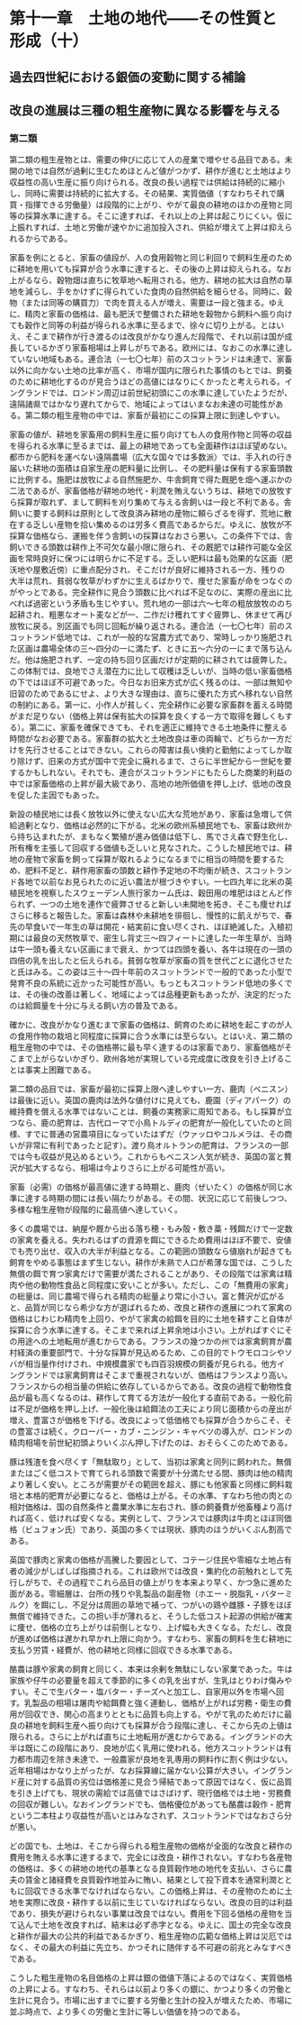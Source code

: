 # 第十一章　土地の地代<span class="emdash-pair">——</span>その性質と形成（十）

## 過去四世紀における銀価の変動に関する補論

## 改良の進展は三種の粗生産物に異なる影響を与える

### 第二類

第二類の粗生産物とは、需要の伸びに応じて人の産業で増やせる品目である。未開の地では自然が過剰に生むためほとんど値がつかず、耕作が進むと土地はより収益性の高い生産に振り向けられる。改良の長い過程では供給は持続的に縮小し、同時に需要は持続的に拡大する。その結果、実質価値（すなわちそれで購買・指揮できる労働量）は段階的に上がり、やがて最良の耕地のほかの産物と同等の採算水準に達する。そこに達すれば、それ以上の上昇は起こりにくい。仮に上振れすれば、土地と労働が速やかに追加投入され、供給が増えて上昇は抑えられるからである。

家畜を例にとると、家畜の値段が、人の食用穀物と同じ利回りで飼料生産のために耕地を用いても採算が合う水準に達すると、その後の上昇は抑えられる。なお上がるなら、穀物畑は直ちに牧草地へ転用される。他方、耕地の拡大は自然の草地を減らし、手をかけずに得られていた食肉の自然供給を細らせる。同時に、穀物（または同等の購買力）で肉を買える人が増え、需要は一段と強まる。ゆえに、精肉と家畜の価格は、最も肥沃で整備された耕地を穀物から飼料へ振り向けても穀作と同等の利益が得られる水準に至るまで、徐々に切り上がる。とはいえ、そこまで耕作が行き渡るのは改良がかなり進んだ段階で、それ以前は国が成長しているかぎり家畜相場は上昇しがちである。欧州には、なおこの水準に達していない地域もある。連合法（一七〇七年）前のスコットランドは未達で、家畜以外に向かない土地の比率が高く、市場が国内に限られた事情のもとでは、飼養のために耕地化するのが見合うほどの高値にはなりにくかったと考えられる。イングランドでは、ロンドン周辺は前世紀初頭にこの水準に達していたようだが、遠隔諸県ではかなり遅れてからで、地域によってはいまなお未達の可能性がある。第二類の粗生産物の中では、家畜が最初にこの採算上限に到達しやすい。

家畜の値が、耕地を家畜用の飼料生産に振り向けても人の食用作物と同等の収益を得られる水準に至るまでは、最上の耕地であっても全面耕作はほぼ望めない。都市から肥料を運べない遠隔農場（広大な国々では多数派）では、手入れの行き届いた耕地の面積は自家生産の肥料量に比例し、その肥料量は保有する家畜頭数に比例する。施肥は放牧による自然施肥か、牛舎飼育で得た厩肥を畑へ運ぶかの二法であるが、家畜価格が耕地の地代・利潤を賄えないうちは、耕地での放牧すら採算が取れず、まして飼料を刈り集めて与える舎飼いは一段と不利である。舎飼いに要する飼料は原則として改良済み耕地の産物に頼らざるを得ず、荒地に散在する乏しい産物を拾い集めるのは労多く費高であるからだ。ゆえに、放牧が不採算な価格なら、運搬を伴う舎飼いの採算はなおさら悪い。この条件下では、舎飼いできる頭数は耕作上不可欠な最小限に限られ、その厩肥では耕作可能な全区画を常時良好に保つには明らかに不足する。乏しい肥料は最も効果的な区画（肥沃地や屋敷近傍）に重点配分され、そこだけが良好に維持される一方、残りの大半は荒れ、貧弱な牧草がわずかに生えるばかりで、痩せた家畜が命をつなぐのがやっとである。完全耕作に見合う頭数に比べれば不足なのに、実際の産出に比べれば過密という矛盾も生じやすい。荒れ地の一部は六〜七年の粗放放牧ののち起耕され、粗悪なオート麦などが一、二作だけ穫れてすぐ疲弊し、休ませて再び放牧に戻る。別区画でも同じ回転が繰り返される。連合法（一七〇七年）前のスコットランド低地では、これが一般的な営農方式であり、常時しっかり施肥された区画は農場全体の三〜四分の一に満たず、ときに五〜六分の一にまで落ち込んだ。他は施肥されず、一定の持ち回り区画だけが定期的に耕されては疲弊した。この体制では、良地でさえ潜在力に比して収穫は乏しいが、当時の低い家畜価格の下ではほぼ不可避であった。今日なお旧来方式が広く残るのは、一部は無知や旧習のためであるにせよ、より大きな理由は、直ちに優れた方式へ移れない自然の制約にある。第一に、小作人が貧しく、完全耕作に必要な家畜群を蓄える時間がまだ足りない（価格上昇は保有拡大の採算を良くする一方で取得を難しくもする）。第二に、家畜を確保できても、それを適正に維持できる土地条件に整える時間がなお必要である。家畜群の拡大と土地改良は車の両輪で、どちらか一方だけを先行させることはできない。これらの障害は長い倹約と勤勉によってしか取り除けず、旧来の方式が国中で完全に廃れるまで、さらに半世紀から一世紀を要するかもしれない。それでも、連合がスコットランドにもたらした商業的利益の中では家畜価格の上昇が最大級であり、高地の地所価値を押し上げ、低地の改良を促した主因でもあった。

新設の植民地には長く放牧以外に使えない広大な荒地があり、家畜は急増して供給過剰となり、価格は必然的に下がる。北米の欧州系植民地でも、家畜は欧州から持ち込まれたが、まもなく繁殖が進み価値は低下し、馬でさえ森で野生化し、所有権を主張して回収する価値も乏しいと見なされた。こうした植民地では、耕地の産物で家畜を飼って採算が取れるようになるまでに相当の時間を要するため、肥料不足と、耕作用家畜の頭数と耕作予定地の不均衡が続き、スコットランド各地で以前なお見られたのに近い農法が根づきやすい。一七四九年に北米の英植民地を視察したスウェーデン人旅行家カーム氏は、穀田用の堆肥はほとんど作られず、一つの土地を連作で疲弊させると新しい未開地を拓き、そこも痩せればさらに移ると報告した。家畜は森林や未耕地を徘徊し、慢性的に飢えがちで、春先の早食いで一年生の草は開花・結実前に食い尽くされ、ほぼ絶滅した。入植初期には最良の天然牧草で、密生し背丈三〜四フィートに達した一年生草が、当時は牛一頭も養えない区画にまで衰え、かつては四頭を養い、各牛は現在の一頭の四倍の乳を出したと伝えられる。貧弱な牧草が家畜の質を世代ごとに退化させたと氏はみる。この姿は三十〜四十年前のスコットランドで一般的であった小型で発育不良の系統に近かった可能性が高い。もっともスコットランド低地の多くでは、その後の改善は著しく、地域によっては品種更新もあったが、決定的だったのは給餌量を十分に与える飼い方の普及である。

確かに、改良がかなり進むまで家畜の価格は、飼育のために耕地を起こすのが人の食用作物の栽培と同程度に採算に合う水準には至らない。とはいえ、第二類の粗生産物の中では、その価格帯に最も早く達するのは家畜であり、家畜価格がそこまで上がらないかぎり、欧州各地が実現している完成度に改良を引き上げることは事実上困難である。

第二類の品目では、家畜が最初に採算上限へ達しやすい一方、鹿肉（ベニスン）は最後に近い。英国の鹿肉は法外な値付けに見えても、鹿園（ディアパーク）の維持費を償える水準ではないことは、飼養の実務家に周知である。もし採算が立つなら、鹿の肥育は、古代ローマで小鳥トルディの肥育が一般化していたのと同様、すでに普通の営農項目になっていたはずだ（ウァッロやコルメラは、その商いが非常に有利であったと記す）。渡り鳥オルトランの肥育は、フランスの一部では今も収益が見込めるという。これからもベニスン人気が続き、英国の富と贅沢が拡大するなら、相場は今よりさらに上がる可能性が高い。

家畜（必需）の価格が最高値に達する時期と、鹿肉（ぜいたく）の価格が同じ水準に達する時期の間には長い隔たりがある。その間、状況に応じて前後しつつ、多様な粗生産物が段階的に最高値へ達していく。

多くの農場では、納屋や厩から出る落ち穂・もみ殻・敷き藁・残餌だけで一定数の家禽を養える。失われるはずの資源を餌にできるため費用はほぼ不要で、安値でも売り出せ、収入の大半が利益となる。この範囲の頭数なら値崩れが起きても飼育をやめる事態はまず生じない。耕作が未熟で人口が希薄な国では、こうした無償の餌で育つ家禽だけで需要が満たされることがあり、その段階では家禽は精肉や他の動物性食品と同程度に安いことが多い。ただし、この「無費用の家禽」の総量は、同じ農場で得られる精肉の総量より常に小さい。富と贅沢が広がると、品質が同じなら希少な方が選ばれるため、改良と耕作の進展につれて家禽の価格はじわじわ精肉を上回り、やがて家禽の給餌を目的に土地を耕すこと自体が採算に合う水準に達する。そこまで来れば上昇余地は小さい。上がればすぐにその用途への土地転用が進むからである。フランスの幾つかの州では家禽飼育が農村経済の重要部門で、十分な採算が見込めるため、この目的でトウモロコシやソバが相当量作付けされ、中規模農家でも四百羽規模の飼養が見られる。他方イングランドでは家禽飼育はそこまで重視されないが、価格はフランスより高い。フランスからの相当量の供給に依存しているからである。改良の過程で動物性食品が最も高くなるのは、耕作して育てる方法が一般化する直前である。一般化前は不足が価格を押し上げ、一般化後は給餌法の工夫により同じ面積からの産出が増え、豊富さが価格を下げる。改良によって低価格でも採算が合うからこそ、その豊富さは続く。クローバー・カブ・ニンジン・キャベツの導入が、ロンドンの精肉相場を前世紀初頭よりいくぶん押し下げたのは、おそらくこのためである。

豚は残渣を食べ尽くす「無駄取り」として、当初は家禽と同列に飼われた。無償またはごく低コストで育てられる頭数で需要が十分満たせる間、豚肉は他の精肉より著しく安い。ところが需要がその範囲を超え、豚にも他家畜と同様に飼料栽培と本格的肥育が必要になると、価格は上がる。その水準、すなわち他の肉との相対価格は、国の自然条件と農業水準に左右され、豚の飼養費が他畜種より高ければ高く、低ければ安くなる。実例として、フランスでは豚肉は牛肉とほぼ同価格（ビュフォン氏）であり、英国の多くでは現状、豚肉のほうがいくぶん割高である。

英国で豚肉と家禽の価格が高騰した要因として、コテージ住民や零細な土地占有者の減少がしばしば指摘される。これは欧州では改良・集約化の前触れとして先行しがちで、その過程でこれら品目の値上がりを本来より早く、かつ急に進めた面がある。零細層は、台所の残りや乳製品の副産物（ホエー・脱脂乳・バターミルク）を餌にし、不足分は周囲の草地で補って、つがいの鶏や雌豚・子豚をほぼ無償で維持できた。この担い手が薄れると、そうした低コスト起源の供給が確実に痩せ、価格の立ち上がりは前倒しとなり、上げ幅も大きくなる。ただし、改良が進めば価格は遅かれ早かれ上限に向かう。すなわち、家畜の飼料を生む耕地に支払う労賃・経費が、他の耕地と同様に回収できる水準である。

酪農は豚や家禽の飼育と同じく、本来は余剰を無駄にしない家業であった。牛は家族や仔牛の必要量を超えて季節的に多くの乳を出すが、生乳はとりわけ傷みやすい。そこで生バター・塩バター・チーズへと加工し、自家用以外を市場へ回す。乳製品の相場は屠肉や給餌費と強く連動し、価格が上がれば労務・衛生の費用が回収でき、関心の高まりとともに品質も向上する。やがて乳のためだけに最良の耕地を飼料生産へ振り向けても採算が合う段階に達し、そこから先の上値は限られる。さらに上がれば直ちに土地転用が進むからである。イングランドの大半は既にこの段階にあり、良地が広く乳用に使われる。他方スコットランドは有力都市周辺を除き未達で、一般農家が良地を乳専用の飼料作に割く例は少ない。近年相場はかなり上がったが、なお採算線に届かない公算が大きい。イングランド産に対する品質の劣位は価格差に見合う帰結であって原因ではなく、仮に品質を引き上げても、現状の需給では高値ではさばけず、現行価格では土地・労務費の回収が難しい。なおイングランドでも、価格優位があっても酪農は穀作・肥育という二本柱より収益性が高いとはみなされず、スコットランドではなおさら分が悪い。

どの国でも、土地は、そこから得られる粗生産物の価格が全面的な改良と耕作の費用を賄える水準に達するまで、完全には改良・耕作されない。すなわち各産物の価格は、多くの耕地の地代の基準となる良質穀作地の地代を支払い、さらに農夫の賃金と諸経費を良質穀作地並みに賄い、結果として投下資本を通常利潤とともに回収できる水準でなければならない。この価格上昇は、その産物のために土地を実際に改良・耕作する以前に生じていなければならない。改良の目的は利益であり、損失が避けられない事業は改良ではない。費用を下回る価格の産物を当て込んで土地を改良すれば、結末は必ず赤字となる。ゆえに、国土の完全な改良と耕作が最大の公共的利益であるかぎり、粗生産物の広範な価格上昇は災厄ではなく、その最大の利益に先立ち、かつそれに随伴する不可避の前兆とみなすべきである。

こうした粗生産物の名目価格の上昇は銀の価値下落によるのではなく、実質価格の上昇による。すなわち、それらは以前より多くの銀に、かつより多くの労働と生計に見合う。市場に出すまでに要する労働と生計の投入が増えたため、市場に並ぶ時点で、より多くの労働と生計に等しい価値を持つのである。
